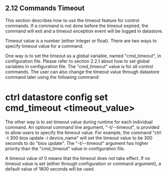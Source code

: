 ## 2.12 Commands Timeout
This section describes how to use the timeout feature for control commands. If a command is not done before the timeout expired, the command will exit and a timeout exception
event will be logged in datastore.

Timeout value is a number (either integer or float). There are two ways to specify timeout value for a command.

One way is to set the timeout as a global variable, named "cmd_timeout", in configuration file. Please refer to section 2.2.1 about how to
set global variables in configuration file. The "cmd_timeout" value is for all control commands. The user can also change the timeout value
through datastore command later using the following command:

# ctrl datastore config set cmd_timeout <timeout_value>

The other way is to set timeout value during runtime for each individual command. An optional command line argument, "-t/--timeout", is provided to
allow users to specify the timeout value. For example, the command "ctrl -t 300 bios update -i<IMAGE> device_name" will set the timeout value to be
300 seconds to do "bios update". The "-t/--timeout" argument has higher priority than the "cmd_timeout" value in configuration file.

A timeout value of 0 means that the timeout does not take effect. If no timeout value is set (either through configuration or command argument), a default value of 1800 seconds will be used.